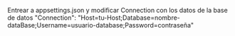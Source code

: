 Entrear a appsettings.json   y modificar Connection con los datos de la base de datos 
 "Connection": "Host=tu-Host;Database=nombre-dataBase;Username=usuario-database;Password=contraseña"
